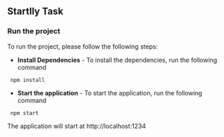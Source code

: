## Startlly Task

### Run the project

To run the project, please follow the following steps:

- **Install Dependencies** - To install the dependencies, run the following command

```
 npm install
```

- **Start the application** - To start the application, run the following command

```
 npm start
```

The application will start at http://localhost:1234
